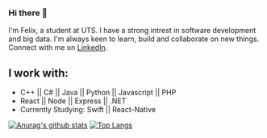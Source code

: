 ### Hi there 👋

I'm Felix, a student at UTS. I have a strong intrest in software development and big data. I'm always keen to learn, build and collaborate on new things. Connect with me on [LinkedIn](https://www.linkedin.com/in/felix-ehalim/).

## I work with:
- C++ || C# || Java || Python || Javascript || PHP
- React || Node || Express || .NET
- Currently Studying: Swift || React-Native

[![Anurag's github stats](https://github-readme-stats.vercel.app/api?username=felixhal)](https://github.com/anuraghazra/github-readme-stats) [![Top Langs](https://github-readme-stats.vercel.app/api/top-langs/?username=anuraghazra)](https://github.com/anuraghazra/github-readme-stats)

<!--
**felixhal/felixhal** is a ✨ _special_ ✨ repository because its `README.md` (this file) appears on your GitHub profile.

Here are some ideas to get you started:

- 🔭 I’m currently working on ...
- 🌱 I’m currently learning ...
- 👯 I’m looking to collaborate on ...
- 🤔 I’m looking for help with ...
- 💬 Ask me about ...
- 📫 How to reach me: ...
- 😄 Pronouns: ...
- ⚡ Fun fact: ...
-->
